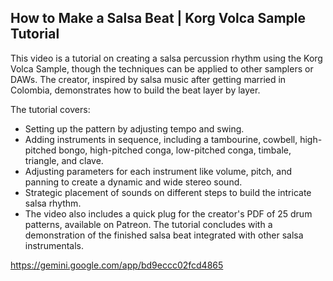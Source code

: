 ## How to Make a Salsa Beat | Korg Volca Sample Tutorial

This video is a tutorial on creating a salsa percussion rhythm using the Korg Volca Sample, though the techniques can be applied to other samplers or DAWs. The creator, inspired by salsa music after getting married in Colombia, demonstrates how to build the beat layer by layer.

The tutorial covers:

 - Setting up the pattern by adjusting tempo and swing.
 - Adding instruments in sequence, including a tambourine, cowbell, high-pitched bongo, high-pitched conga, low-pitched conga, timbale, triangle, and clave.
 - Adjusting parameters for each instrument like volume, pitch, and panning to create a dynamic and wide stereo sound.
 - Strategic placement of sounds on different steps to build the intricate salsa rhythm.
 - The video also includes a quick plug for the creator's PDF of 25 drum patterns, available on Patreon. The tutorial concludes with a demonstration of the finished salsa beat integrated with other salsa instrumentals.

 https://gemini.google.com/app/bd9eccc02fcd4865